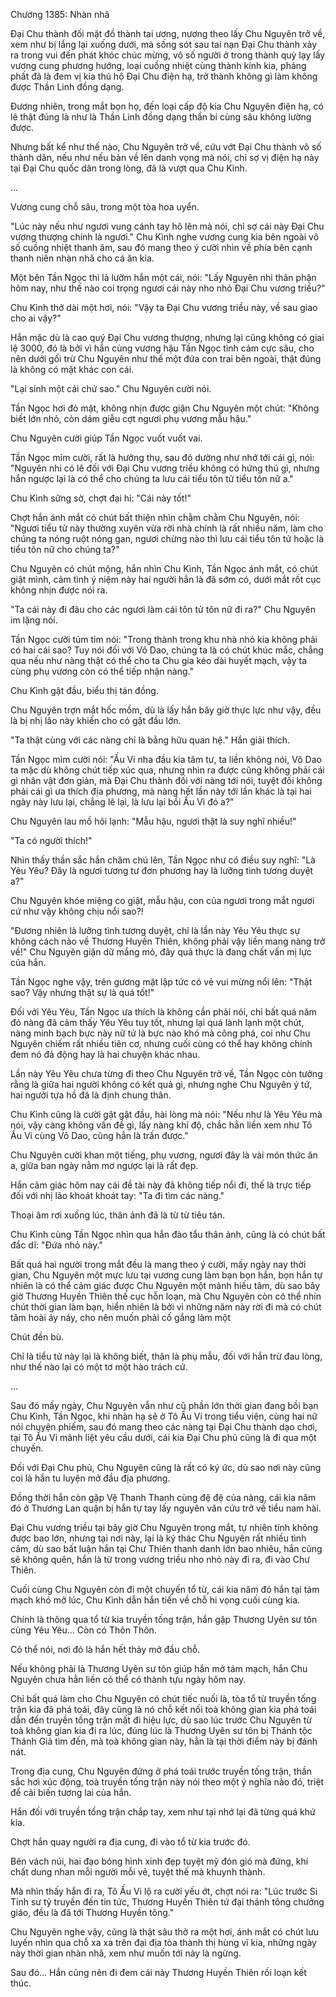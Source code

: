 




Chương 1385: Nhàn nhã


Đại Chu thành đối mặt đồ thành tai ương, nương theo lấy Chu Nguyên trở về, xem như bị lắng lại xuống dưới, mà sống sót sau tai nạn Đại Chu thành xảy ra trong vui đến phát khóc chúc mừng, vô số người ở trong thành quỳ lạy lấy vương cung phương hướng, loại cuồng nhiệt cùng thành kính kia, phảng phất đã là đem vị kia thủ hộ Đại Chu điện hạ, trở thành không gì làm không được Thần Linh đồng dạng.

Đương nhiên, trong mắt bọn họ, đến loại cấp độ kia Chu Nguyên điện hạ, có lẽ thật đúng là như là Thần Linh đồng dạng thần bí cùng sâu không lường được.

Nhưng bất kể như thế nào, Chu Nguyên trở về, cứu vớt Đại Chu thành vô số thành dân, nếu như nếu bàn về lên danh vọng mà nói, chỉ sợ vị điện hạ này tại Đại Chu quốc dân trong lòng, đã là vượt qua Chu Kình.

...

Vương cung chỗ sâu, trong một tòa hoa uyển.

"Lúc này nếu như ngươi vung cánh tay hô lên mà nói, chỉ sợ cái này Đại Chu vương thượng chính là ngươi." Chu Kình nghe vương cung kia bên ngoài vô số cuồng nhiệt thanh âm, sau đó mang theo ý cười nhìn về phía bên cạnh thanh niên nhàn nhã cho cá ăn kia.

Một bên Tần Ngọc thì là lườm hắn một cái, nói: "Lấy Nguyên nhi thân phận hôm nay, như thế nào coi trọng ngươi cái này nho nhỏ Đại Chu vương triều?"

Chu Kình thở dài một hơi, nói: "Vậy ta Đại Chu vương triều này, về sau giao cho ai vậy?"

Hắn mặc dù là cao quý Đại Chu vương thượng, nhưng lại cũng không có giai lệ 3000, đó là bởi vì hắn cùng vương hậu Tần Ngọc tình cảm cực sâu, cho nên dưới gối trừ Chu Nguyên như thế một đứa con trai bên ngoài, thật đúng là không có mặt khác con cái.

"Lại sinh một cái chứ sao." Chu Nguyên cười nói.

Tần Ngọc hơi đỏ mặt, không nhịn được giận Chu Nguyên một chút: "Không biết lớn nhỏ, còn dám giễu cợt ngươi phụ vương mẫu hậu."

Chu Nguyên cười giúp Tần Ngọc vuốt vuốt vai.

Tần Ngọc mỉm cười, rất là hưởng thụ, sau đó dường như nhớ tới cái gì, nói: "Nguyên nhi có lẽ đối với Đại Chu vương triều không có hứng thú gì, nhưng hắn ngược lại là có thể cho chúng ta lưu cái tiểu tôn tử tiểu tôn nữ a."

Chu Kình sững sờ, chợt đại hỉ: "Cái này tốt!"

Chợt hắn ánh mắt có chút bất thiện nhìn chằm chằm Chu Nguyên, nói: "Ngươi tiểu tử này thường xuyên vừa rời nhà chính là rất nhiều năm, làm cho chúng ta nóng ruột nóng gan, ngươi chừng nào thì lưu cái tiểu tôn tử hoặc là tiểu tôn nữ cho chúng ta?"

Chu Nguyên có chút mộng, hắn nhìn Chu Kình, Tần Ngọc ánh mắt, có chút giật mình, cảm tình ý niệm này hai người hẳn là đã sớm có, dưới mắt rốt cục không nhịn được nói ra.

"Ta cái này đi đâu cho các ngươi làm cái tôn tử tôn nữ đi ra?" Chu Nguyên im lặng nói.

Tần Ngọc cười tủm tỉm nói: "Trong thành trong khu nhà nhỏ kia không phải có hai cái sao? Tuy nói đối với Võ Dao, chúng ta là có chút khúc mắc, chẳng qua nếu như nàng thật có thể cho ta Chu gia kéo dài huyết mạch, vậy ta cùng phụ vương còn có thể tiếp nhận nàng."

Chu Kình gật đầu, biểu thị tán đồng.

Chu Nguyên trợn mắt hốc mồm, dù là lấy hắn bây giờ thực lực như vậy, đều là bị nhị lão này khiến cho có gật đầu lớn.

"Ta thật cùng với các nàng chỉ là bằng hữu quan hệ." Hắn giải thích.

Tần Ngọc mỉm cười nói: "Ấu Vi nha đầu kia tâm tư, ta liền không nói, Võ Dao ta mặc dù không chút tiếp xúc qua, nhưng nhìn ra được cũng không phải cái gì nhân vật đơn giản, mà Đại Chu thành đối với nàng tới nói, tuyệt đối không phải cái gì ưa thích địa phương, mà nàng hết lần này tới lần khác là tại hai ngày này lưu lại, chẳng lẽ lại, là lưu lại bồi Ấu Vi đó a?"

Chu Nguyên lau mồ hôi lạnh: "Mẫu hậu, ngươi thật là suy nghĩ nhiều!"

"Ta có người thích!"

Nhìn thấy thần sắc hắn chăm chú lên, Tần Ngọc như có điều suy nghĩ: "Là Yêu Yêu? Đây là ngươi tương tư đơn phương hay là lưỡng tình tương duyệt a?"

Chu Nguyên khóe miệng co giật, mẫu hậu, con của ngươi trong mắt ngươi cứ như vậy không chịu nổi sao?!

"Đương nhiên là lưỡng tình tương duyệt, chỉ là lần này Yêu Yêu thực sự không cách nào về Thương Huyền Thiên, không phải vậy liền mang nàng trở về!" Chu Nguyên giận dữ mắng mỏ, đây quả thực là đang chất vấn mị lực của hắn.

Tần Ngọc nghe vậy, trên gương mặt lập tức có vẻ vui mừng nổi lên: "Thật sao? Vậy nhưng thật sự là quá tốt!"

Đối với Yêu Yêu, Tần Ngọc ưa thích là không cần phải nói, chỉ bất quá năm đó nàng đã cảm thấy Yêu Yêu tuy tốt, nhưng lại quá lành lạnh một chút, nàng minh bạch bực này nữ tử là bực nào khó mà công phá, coi như Chu Nguyên chiếm rất nhiều tiên cơ, nhưng cuối cùng có thể hay không chính đem nó đả động hay là hai chuyện khác nhau.

Lần này Yêu Yêu chưa từng đi theo Chu Nguyên trở về, Tần Ngọc còn tưởng rằng là giữa hai người không có kết quả gì, nhưng nghe Chu Nguyên ý tứ, hai người tựa hồ đã là định chung thân.

Chu Kình cũng là cười gật gật đầu, hài lòng mà nói: "Nếu như là Yêu Yêu mà nói, vậy càng không vấn đề gì, lấy nàng khí độ, chắc hẳn liền xem như Tô Ấu Vi cùng Võ Dao, cũng hẳn là trấn được."

Chu Nguyên cười khan một tiếng, phụ vương, ngươi đây là vài món thức ăn a, giữa ban ngày nằm mơ ngược lại là rất đẹp.

Hắn cảm giác hôm nay cái đề tài này đã không tiếp nổi đi, thế là trực tiếp đối với nhị lão khoát khoát tay: "Ta đi tìm các nàng."

Thoại âm rơi xuống lúc, thân ảnh đã là từ từ tiêu tán.

Chu Kình cùng Tần Ngọc nhìn qua hắn đào tẩu thân ảnh, cũng là có chút bất đắc dĩ: "Đứa nhỏ này."

Bất quá hai người trong mắt đều là mang theo ý cười, mấy ngày nay thời gian, Chu Nguyên một mực lưu tại vương cung làm bạn bọn hắn, bọn hắn tự nhiên là có thể cảm giác được Chu Nguyên một mảnh hiếu tâm, dù sao bây giờ Thương Huyền Thiên thế cục hỗn loạn, mà Chu Nguyên còn có thể nhín chút thời gian làm bạn, hiển nhiên là bởi vì những năm này rời đi mà có chút tâm hoài áy náy, cho nên muốn phải cố gắng làm một

Chút đền bù.

Chỉ là tiểu tử này lại là không biết, thân là phụ mẫu, đối với hắn trừ đau lòng, như thế nào lại có một tơ một hào trách cứ.

...

Sau đó mấy ngày, Chu Nguyên vẫn như cũ phần lớn thời gian đang bồi bạn Chu Kình, Tần Ngọc, khi nhàn hạ sẽ ở Tô Ấu Vi trong tiểu viện, cùng hai nữ nói chuyện phiếm, sau đó mang theo các nàng tại Đại Chu thành dạo chơi, tại Tô Ấu Vi mãnh liệt yêu cầu dưới, cái kia Đại Chu phủ cũng là đi qua một chuyến.

Đối với Đại Chu phủ, Chu Nguyên cũng là rất có ký ức, dù sao nơi này cũng coi là hắn tu luyện mở đầu địa phương.

Đồng thời hắn còn gặp Vệ Thanh Thanh cùng đệ đệ của nàng, cái kia năm đó ở Thương Lan quận bị hắn tự tay lấy nguyên văn cứu trở về tiểu nam hài.

Đại Chu vương triều tại bây giờ Chu Nguyên trong mắt, tự nhiên tính không được bao lớn, nhưng tại nơi này, lại là ký thác Chu Nguyên rất nhiều tình cảm, dù sao bất luận hắn tại Chư Thiên thanh danh lớn bao nhiêu, hắn cũng sẽ không quên, hắn là từ trong vương triều nho nhỏ này đi ra, đi vào Chư Thiên.

Cuối cùng Chu Nguyên còn đi một chuyến tổ từ, cái kia năm đó hắn tại tám mạch khó mở lúc, Chu Kình dẫn hắn tiến về chỗ hi vọng cuối cùng kia.

Chính là thông qua tổ từ kia truyền tống trận, hắn gặp Thương Uyên sư tôn cùng Yêu Yêu... Còn có Thôn Thôn.

Có thể nói, nơi đó là hắn hết thảy mở đầu chỗ.

Nếu không phải là Thương Uyên sư tôn giúp hắn mở tám mạch, hắn Chu Nguyên chưa hẳn liền có thể có thành tựu ngày hôm nay.

Chỉ bất quá làm cho Chu Nguyên có chút tiếc nuối là, tòa tổ từ truyền tống trận kia đã phá toái, đây cũng là nó chỗ kết nối toà không gian kia phá toái dẫn đến truyền tống trận mất đi hiệu lực, dù sao lúc trước Chu Nguyên từ toà không gian kia đi ra lúc, đúng lúc là Thương Uyên sư tôn bị Thánh tộc Thánh Giả tìm đến, mà toà không gian này, hẳn là tại thời điểm này bị đánh nát.

Trong địa cung, Chu Nguyên đứng ở phá toái trước truyền tống trận, thần sắc hơi xúc động, toà truyền tống trận này nói theo một ý nghĩa nào đó, triệt để cải biến tương lai của hắn.

Hắn đối với truyền tống trận chắp tay, xem như tại nhớ lại đã từng quá khứ kia.

Chợt hắn quay người ra địa cung, đi vào tổ từ kia trước đó.

Bên vách núi, hai đạo bóng hình xinh đẹp tuyệt mỹ đón gió mà đứng, khí chất dung nhan mỗi người mỗi vẻ, tuyệt thế mà khuynh thành.

Mà nhìn thấy hắn đi ra, Tô Ấu Vi lộ ra cười yếu ớt, chợt nói ra: "Lúc trước Si Tinh sư tỷ truyền đến tin tức, Thương Huyền Thiên tứ đại thánh tông chưởng giáo, đều là đã tới Thương Huyền tông."

Chu Nguyên nghe vậy, cũng là thật sâu thở ra một hơi, ánh mắt có chút lưu luyến nhìn qua chỗ xa xa trên đại địa tòa thành thị hùng vĩ kia, những ngày này thời gian nhàn nhã, xem như muốn tới này là ngừng.

Sau đó... Hắn cũng nên đi đem cái này Thương Huyền Thiên rối loạn kết thúc.





